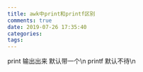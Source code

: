 ```yaml
---
title: awk中print和printf区别
comments: true
date: 2019-07-26 17:35:40
categories:
tags:
---
```

print 输出出来 默认带一个\n
printf 默认不待\n 